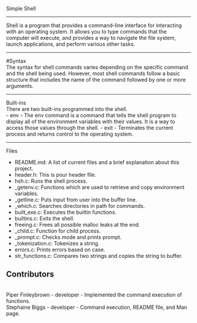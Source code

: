 Simple Shell
<hr>
Shell is a program that provides a command-line interface for interacting with an operating system. It allows you to type commands that the computer will execute, and provides a way to navigate the file system, launch applications, and perform various other tasks.
<br />
<hr>
#Syntax
<br />
The syntax for shell commands varies depending on the specific command and the shell being used. However, most shell commands follow a basic structure that includes the name of the command followed by one or more arguments.  
<br />
<hr>
Built-ins
<br />
There are two built-ins programmed into the shell. 
<br />
- env - The env command is a command that tells the shell program to display all of the environment variables with their values. It is a way to access those values through the shell.
- exit - Terminates the current process and returns control to the operating system.
<br />
<hr>
Files
<br />
<ul>
<li>README.md: A list of current files and a brief explanation about this project.</li>
<li>header.h: This is pour header file.</li>
<li>hsh.c: Runs the shell process.</li>
<li>_getenv.c: Functions which are used to retrieve and copy environment variables.</li> 
<li>_getline.c: Puts input from user into the buffer line.</li>
<li>_which.c: Searches directories in path for commands.</li>
<li>built_exe.c: Executes the builtin functions.</li>
<li>builtins.c: Exits the shell.</li>
<li>freeing.c: Frees all possible malloc leaks at the end.</li>
<li>_child.c: Function for child process.</li>
<li>_prompt.c: Checks mode and prints prompt.</li> 
<li>_tokenization.c: Tokenizes a string.</li> 
<li>errors.c: Prints errors based on case.</li>
<li>str_functions.c: Compares two strings and copies the string to buffer.</li> 
</ul>

## Contributors
<br />
Piper Finleybrown - developer - Implemented the command execution of functions.
<br />
Stephaine Biggs - developer - Command execution, README file, and Man page.
